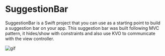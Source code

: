 # SuggestionBar
SuggestionBar is a Swift project that you can use as a starting point to build a suggestion bar on your app. This suggestion bar was built following MVC pattern, it hides/show with constraints and also use KVO to communicate with the view controller.

![gif](https://media.giphy.com/media/fx4TIxprY1dynUckyr/giphy.gif)
